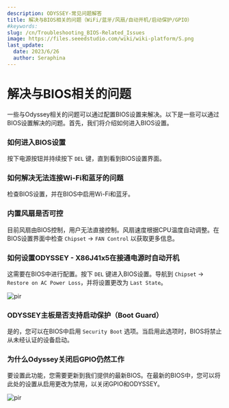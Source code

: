 ```yaml
---
description: ODYSSEY-常见问题解答
title: 解决与BIOS相关的问题（WiFi/蓝牙/风扇/自动开机/启动保护/GPIO）
#keywords:
slug: /cn/Troubleshooting_BIOS-Related_Issues
image: https://files.seeedstudio.com/wiki/wiki-platform/S.png
last_update:
  date: 2023/6/26
  author: Seraphina
---
```


# 解决与BIOS相关的问题

一些与Odyssey相关的问题可以通过配置BIOS设置来解决。以下是一些可以通过BIOS设置解决的问题。首先，我们将介绍如何进入BIOS设置。

### 如何进入BIOS设置

按下电源按钮并持续按下 `DEL` 键，直到看到BIOS设置界面。

### 如何解决无法连接Wi-Fi和蓝牙的问题

检查BIOS设置，并在BIOS中启用Wi-Fi和蓝牙。

### 内置风扇是否可控

目前风扇由BIOS控制，用户无法直接控制。风扇速度根据CPU温度自动调整。在BIOS设置界面中检查 `Chipset` -> `FAN Control` 以获取更多信息。

### 如何设置ODYSSEY - X86J41x5在接通电源时自动开机

这需要在BIOS中进行配置。按下 `DEL` 键进入BIOS设置。导航到 `Chipset` -> `Restore on AC Power Loss`，并将设置更改为 `Last State`。

  <p style={{textAlign: 'center'}}><img src="https://files.seeedstudio.com/wiki/ODYSSEY-X86J4105864/img/Auto-power.png" alt="pir" width={600} height="auto" /></p>

### ODYSSEY主板是否支持启动保护（Boot Guard）

是的，您可以在BIOS中启用 `Security Boot` 选项。当启用此选项时，BIOS将禁止从未经认证的设备启动。

### 为什么Odyssey关闭后GPIO仍然工作

要设置此功能，您需要更新到我们提供的最新BIOS。在最新的BIOS中，您可以将此处的设置从启用更改为禁用，以关闭GPIO和ODYSSEY。

  <p style={{textAlign: 'center'}}><img src="https://files.seeedstudio.com/wiki/ODYSSEY-X86J4105/OdysseyFAQ1.png" alt="pir" width={600} height="auto" /></p>
